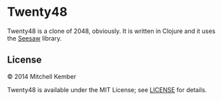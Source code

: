 # Twenty48

Twenty48 is a clone of 2048, obviously. It is written in Clojure and it uses the [Seesaw][1] library.

[1]: https://github.com/daveray/seesaw

## License

© 2014 Mitchell Kember

Twenty48 is available under the MIT License; see [LICENSE](LICENSE.md) for details.